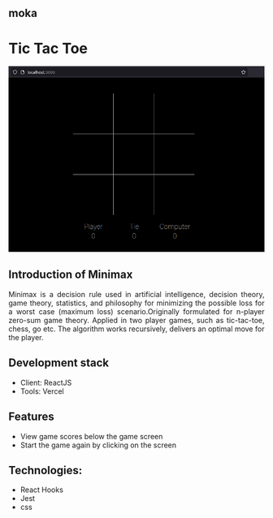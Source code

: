 ## moka

# Tic Tac Toe

<img width="800" src="https://raw.githubusercontent.com/Vlad1999/tic-tac-toe/main/game.png" width="800" height="auto" alt="Tic-tac-toe game screenshots">

## Introduction of Minimax

<p width="800" align="justify">Minimax is a decision rule used in artificial intelligence, decision theory, game theory, statistics, and philosophy for minimizing the possible loss for a worst case (maximum loss) scenario.Originally formulated for n-player zero-sum game theory. Applied in two player games, such as tic-tac-toe, chess, go etc. The algorithm works recursively, delivers an optimal move for the player. </p>

## Development stack

- Client: ReactJS
- Tools: Vercel

## Features

- View game scores below the game screen
- Start the game again by clicking on the screen

## Technologies:

- React Hooks
- Jest
- css
